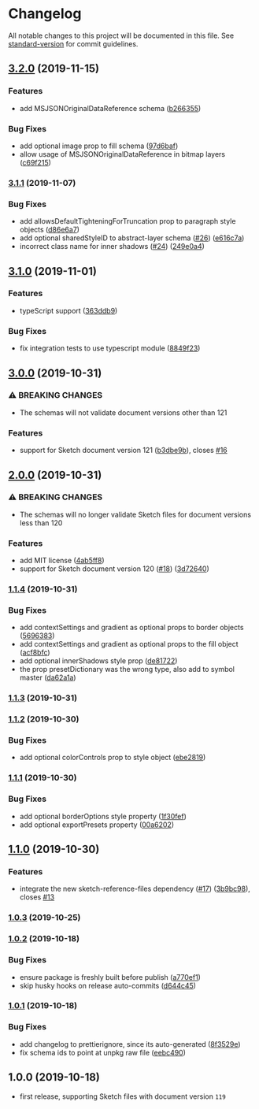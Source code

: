 # Changelog

All notable changes to this project will be documented in this file. See [standard-version](https://github.com/conventional-changelog/standard-version) for commit guidelines.

## [3.2.0](https://github.com/sketch-hq/sketch-file-format/compare/v3.1.1...v3.2.0) (2019-11-15)


### Features

* add MSJSONOriginalDataReference schema ([b266355](https://github.com/sketch-hq/sketch-file-format/commit/b266355fea705bb347d68758dadd3e33094ca316))


### Bug Fixes

* add optional image prop to fill schema ([97d6baf](https://github.com/sketch-hq/sketch-file-format/commit/97d6baf61de49cc1563ae270c5a8a9c1f7c0b5ac))
* allow usage of MSJSONOriginalDataReference in bitmap layers ([c69f215](https://github.com/sketch-hq/sketch-file-format/commit/c69f215b80c8c8e5ea023a7a34d6a5e4d1a2d063))

### [3.1.1](https://github.com/sketch-hq/sketch-file-format/compare/v3.1.0...v3.1.1) (2019-11-07)


### Bug Fixes

* add allowsDefaultTighteningForTruncation prop to paragraph style objects ([d86e6a7](https://github.com/sketch-hq/sketch-file-format/commit/d86e6a7ea9d7b63031298205ef6f8caeac54ad9a))
* add optional sharedStyleID to abstract-layer schema  ([#26](https://github.com/sketch-hq/sketch-file-format/issues/26)) ([e616c7a](https://github.com/sketch-hq/sketch-file-format/commit/e616c7a9b7ac844559972b63147cdf33f7ec5ec3))
* incorrect class name for inner shadows ([#24](https://github.com/sketch-hq/sketch-file-format/issues/24)) ([249e0a4](https://github.com/sketch-hq/sketch-file-format/commit/249e0a45b0cb69f9914f0561dffd5c8e717d976d))

## [3.1.0](https://github.com/sketch-hq/sketch-file-format/compare/v3.0.0...v3.1.0) (2019-11-01)


### Features

* typeScript support ([363ddb9](https://github.com/sketch-hq/sketch-file-format/commit/363ddb962cbd2961896bafbec8a681d2c34c86eb))


### Bug Fixes

* fix integration tests to use typescript module ([8849f23](https://github.com/sketch-hq/sketch-file-format/commit/8849f23f0b8abb8ed1cb31e2f9c26ae655faf070))

## [3.0.0](https://github.com/sketch-hq/sketch-file-format/compare/v2.0.0...v3.0.0) (2019-10-31)


### ⚠ BREAKING CHANGES

* The schemas will not validate document versions other than 121

### Features

* support for Sketch document version 121 ([b3dbe9b](https://github.com/sketch-hq/sketch-file-format/commit/b3dbe9b01d259e16b09080575f898f50d563bcde)), closes [#16](https://github.com/sketch-hq/sketch-file-format/issues/16)

## [2.0.0](https://github.com/sketch-hq/sketch-file-format/compare/v1.1.4...v2.0.0) (2019-10-31)


### ⚠ BREAKING CHANGES

* The schemas will no longer validate Sketch files for document versions less than 120

### Features

* add MIT license ([4ab5ff8](https://github.com/sketch-hq/sketch-file-format/commit/4ab5ff82e417077ffc06416312bbe1e8e3214c3d))
* support for Sketch document version 120 ([#18](https://github.com/sketch-hq/sketch-file-format/issues/18)) ([3d72640](https://github.com/sketch-hq/sketch-file-format/commit/3d726406bfe6a3c2a5803213cc3c6cbe906f29ff))

### [1.1.4](https://github.com/sketch-hq/sketch-file-format/compare/v1.1.3...v1.1.4) (2019-10-31)


### Bug Fixes

* add contextSettings and gradient as optional props to border objects ([5696383](https://github.com/sketch-hq/sketch-file-format/commit/569638390f5002447670ecb9342e624ec6d03223))
* add contextSettings and gradient as optional props to the fill object ([acf8bfc](https://github.com/sketch-hq/sketch-file-format/commit/acf8bfc6a2ae210179049a038842a0d879e21d10))
* add optional innerShadows style prop ([de81722](https://github.com/sketch-hq/sketch-file-format/commit/de8172260d331fc5e16df5ec186d44a53997ee69))
* the prop presetDictionary was the wrong type, also add to symbol master ([da62a1a](https://github.com/sketch-hq/sketch-file-format/commit/da62a1aee46b344f73272ead1d675d6564c95a7d))

### [1.1.3](https://github.com/sketch-hq/sketch-file-format/compare/v1.1.2...v1.1.3) (2019-10-31)

### [1.1.2](https://github.com/sketch-hq/sketch-file-format/compare/v1.1.1...v1.1.2) (2019-10-30)


### Bug Fixes

* add optional colorControls prop to style object ([ebe2819](https://github.com/sketch-hq/sketch-file-format/commit/ebe28199df54445ac8e7ecb87319fa3d5cf71f6a))

### [1.1.1](https://github.com/sketch-hq/sketch-file-format/compare/v1.1.0...v1.1.1) (2019-10-30)


### Bug Fixes

* add optional borderOptions style property ([1f30fef](https://github.com/sketch-hq/sketch-file-format/commit/1f30fef7d550bd9feb96ffb49bd8de21b8111a46))
* add optional exportPresets property ([00a6202](https://github.com/sketch-hq/sketch-file-format/commit/00a62022806ed6da0ba5aec3cf5454ade0a7dbac))

## [1.1.0](https://github.com/sketch-hq/sketch-file-format/compare/v1.0.3...v1.1.0) (2019-10-30)


### Features

* integrate the new sketch-reference-files dependency ([#17](https://github.com/sketch-hq/sketch-file-format/issues/17)) ([3b9bc98](https://github.com/sketch-hq/sketch-file-format/commit/3b9bc9891092ca63ae94d17ada9811908ac53d49)), closes [#13](https://github.com/sketch-hq/sketch-file-format/issues/13)

### [1.0.3](https://github.com/sketch-hq/sketch-file-format/compare/v1.0.2...v1.0.3) (2019-10-25)

### [1.0.2](https://github.com/sketch-hq/sketch-file-format/compare/v1.0.1...v1.0.2) (2019-10-18)


### Bug Fixes

* ensure package is freshly built before publish ([a770ef1](https://github.com/sketch-hq/sketch-file-format/commit/a770ef1117c6c61b082b865c780e3b9002a3b043))
* skip husky hooks on release auto-commits ([d644c45](https://github.com/sketch-hq/sketch-file-format/commit/d644c45f8a100291c87a1b1a0fdd2ca99935d429))

### [1.0.1](https://github.com/sketch-hq/sketch-file-format/compare/v1.0.0...v1.0.1) (2019-10-18)


### Bug Fixes

* add changelog to prettierignore, since its auto-generated ([8f3529e](https://github.com/sketch-hq/sketch-file-format/commit/8f3529e857fe76a5ba294291cdba08a34cab83ff))
* fix schema ids to point at unpkg raw file ([eebc490](https://github.com/sketch-hq/sketch-file-format/commit/eebc490adc7b8c8df468d33141a99393d083d8bd))

## 1.0.0 (2019-10-18)

* first release, supporting Sketch files with document version `119`